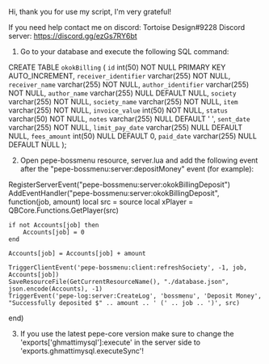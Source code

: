 Hi, thank you for use my script, I'm very grateful!

If you need help contact me on discord: Tortoise Design#9228
Discord server: https://discord.gg/ezGs7RY6bt

1. Go to your database and execute the following SQL command:
 
CREATE TABLE `okokBilling` (
  `id` int(50) NOT NULL PRIMARY KEY AUTO_INCREMENT,
  `receiver_identifier` varchar(255) NOT NULL,
  `receiver_name` varchar(255) NOT NULL,
  `author_identifier` varchar(255) NOT NULL,
  `author_name` varchar(255) NULL DEFAULT NULL,
  `society` varchar(255) NOT NULL,
  `society_name` varchar(255) NOT NULL,
  `item` varchar(255) NOT NULL,
  `invoice_value` int(50) NOT NULL,
  `status` varchar(50) NOT NULL,
  `notes` varchar(255) NULL DEFAULT ' ',
  `sent_date` varchar(255) NOT NULL,
  `limit_pay_date` varchar(255) NULL DEFAULT NULL,
  `fees_amount` int(50) NULL DEFAULT 0,
  `paid_date` varchar(255) NULL DEFAULT NULL
);

2. Open pepe-bossmenu resource, server.lua and add the following event after the "pepe-bossmenu:server:depositMoney" event (for example):

RegisterServerEvent("pepe-bossmenu:server:okokBillingDeposit")
AddEventHandler("pepe-bossmenu:server:okokBillingDeposit", function(job, amount)
    local src = source
    local xPlayer = QBCore.Functions.GetPlayer(src)

    if not Accounts[job] then
        Accounts[job] = 0
    end

    Accounts[job] = Accounts[job] + amount

    TriggerClientEvent('pepe-bossmenu:client:refreshSociety', -1, job, Accounts[job])
    SaveResourceFile(GetCurrentResourceName(), "./database.json", json.encode(Accounts), -1)
    TriggerEvent('pepe-log:server:CreateLog', 'bossmenu', 'Deposit Money', "Successfully deposited $" .. amount .. ' (' .. job .. ')', src)
end)

3. If you use the latest pepe-core version make sure to change the 'exports['ghmattimysql']:execute' in the server side to 'exports.ghmattimysql.executeSync'!
